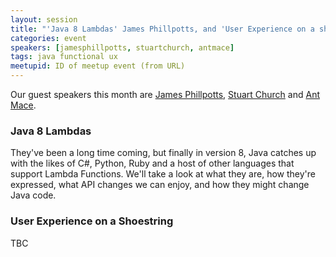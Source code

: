 ```yaml
---
layout: session
title: "'Java 8 Lambdas' James Phillpotts, and 'User Experience on a shoestring' by Stuart Church and Ant Mace"
categories: event
speakers: [jamesphillpotts, stuartchurch, antmace]
tags: java functional ux
meetupid: ID of meetup event (from URL)
---
```


Our guest speakers this month are <a href="{% post_url 2000-01-01-james-phillpotts %}">James Phillpotts</a>, <a href="{% post_url 2000-01-01-stuart-church %}">Stuart Church</a> and <a href="{% post_url 2000-01-01-ant-mace %}">Ant Mace</a>.

### Java 8 Lambdas

They've been a long time coming, but finally in version 8, Java catches up with the likes of C#, Python, Ruby and a host of other languages that support Lambda Functions. We'll take a look at what they are, how they're expressed, what API changes we can enjoy, and how they might change Java code.

### User Experience on a Shoestring

TBC
